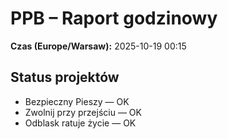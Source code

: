 # PPB – Raport godzinowy
**Czas (Europe/Warsaw):** 2025-10-19 00:15

## Status projektów
- Bezpieczny Pieszy — OK
- Zwolnij przy przejściu — OK
- Odblask ratuje życie — OK

